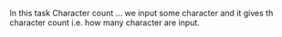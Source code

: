 In this task Character count ... we input some character and it gives th character count i.e. how many character are input.
